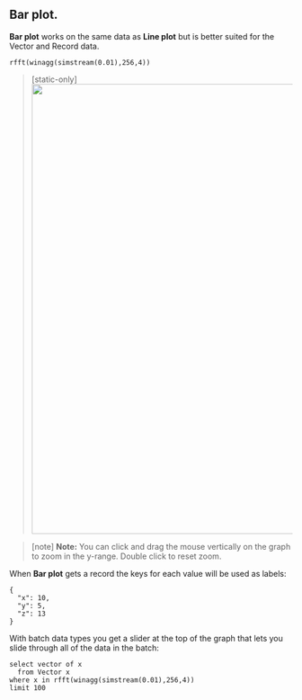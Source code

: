 
## Bar plot.

**Bar plot** works on the same data as **Line plot** but is better suited for
the Vector and Record data.


```LIVE {"vis":"showBar"}
rfft(winagg(simstream(0.01),256,4))
```

> [static-only] <img width="800px" src="https://s3.eu-north-1.amazonaws.com/assets.streamanalyze.com/docs/visualization/bp1.png"/>

> [note]   **Note:** You can click and drag the mouse vertically on the graph to zoom in 
> the y-range. Double click to reset zoom. 

When **Bar plot** gets a record the keys for each value will be used as labels:

```LIVE {"vis":"showBar"}
{
  "x": 10,
  "y": 5,
  "z": 13
}
```

With batch data types you get a slider at the top of the graph that lets you 
slide through all of the data in the batch:

```LIVE {"vis":"showBar"}
select vector of x
  from Vector x
where x in rfft(winagg(simstream(0.01),256,4))
limit 100
```
